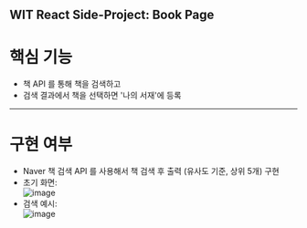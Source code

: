 ## WIT React Side-Project: Book Page

# 핵심 기능
- 책 API 를 통해 책을 검색하고
- 검색 결과에서 책을 선택하면 '나의 서재'에 등록

<hr>

# 구현 여부
- Naver 책 검색 API 를 사용해서 책 검색 후 출력 (유사도 기준, 상위 5개) 구현 <br>
- 초기 화면:  <br>
![image](https://user-images.githubusercontent.com/63097207/117545692-cf3b0500-b061-11eb-9948-5888a539dbcb.png) <br>
- 검색 예시:  <br>
![image](https://user-images.githubusercontent.com/63097207/117545699-d19d5f00-b061-11eb-9616-eee2c14991ed.png) <br>

